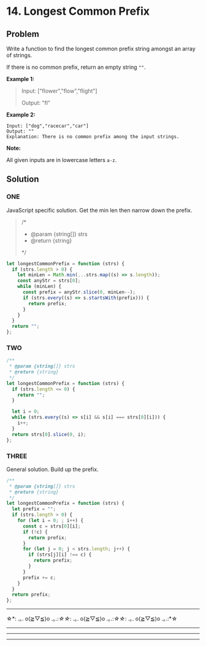 # 14. Longest Common Prefix

## Problem

Write a function to find the longest common prefix string amongst an array of strings.

If there is no common prefix, return an empty string `""`.

**Example 1:**

> Input: ["flower","flow","flight"]
>
> Output: "fl"

**Example 2:**

```
Input: ["dog","racecar","car"]
Output: ""
Explanation: There is no common prefix among the input strings.
```

**Note:**

All given inputs are in lowercase letters `a-z`.

## Solution

### ONE

JavaScript specific solution. Get the min len then narrow down the prefix.

> /\*
>
> - @param {string[]} strs
> - @return {string}
>
> \*/

```javascript
let longestCommonPrefix = function (strs) {
  if (strs.length > 0) {
    let minLen = Math.min(...strs.map((s) => s.length));
    const anyStr = strs[0];
    while (minLen) {
      const prefix = anyStr.slice(0, minLen--);
      if (strs.every((s) => s.startsWith(prefix))) {
        return prefix;
      }
    }
  }
  return "";
};
```

### TWO

```javascript
/**
 * @param {string[]} strs
 * @return {string}
 */
let longestCommonPrefix = function (strs) {
  if (strs.length <= 0) {
    return "";
  }

  let i = 0;
  while (strs.every((s) => s[i] && s[i] === strs[0][i])) {
    i++;
  }
  return strs[0].slice(0, i);
};
```

### THREE

General solution. Build up the prefix.

```javascript
/**
 * @param {string[]} strs
 * @return {string}
 */
let longestCommonPrefix = function (strs) {
  let prefix = "";
  if (strs.length > 0) {
    for (let i = 0; ; i++) {
      const c = strs[0][i];
      if (!c) {
        return prefix;
      }
      for (let j = 0; j < strs.length; j++) {
        if (strs[j][i] !== c) {
          return prefix;
        }
      }
      prefix += c;
    }
  }
  return prefix;
};
```

---

☆\*: .｡. o(≧▽≦)o .｡.:_☆☆_: .｡. o(≧▽≦)o .｡.:_☆☆_: .｡. o(≧▽≦)o .｡.:\*☆

---

---

---
